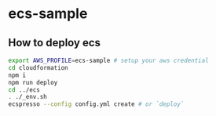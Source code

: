 # ecs-sample

## How to deploy ecs

```bash
export AWS_PROFILE=ecs-sample # setup your aws credential
cd cloudformation
npm i
npm run deploy
cd ../ecs
. ./_env.sh
ecspresso --config config.yml create # or `deploy`
```
